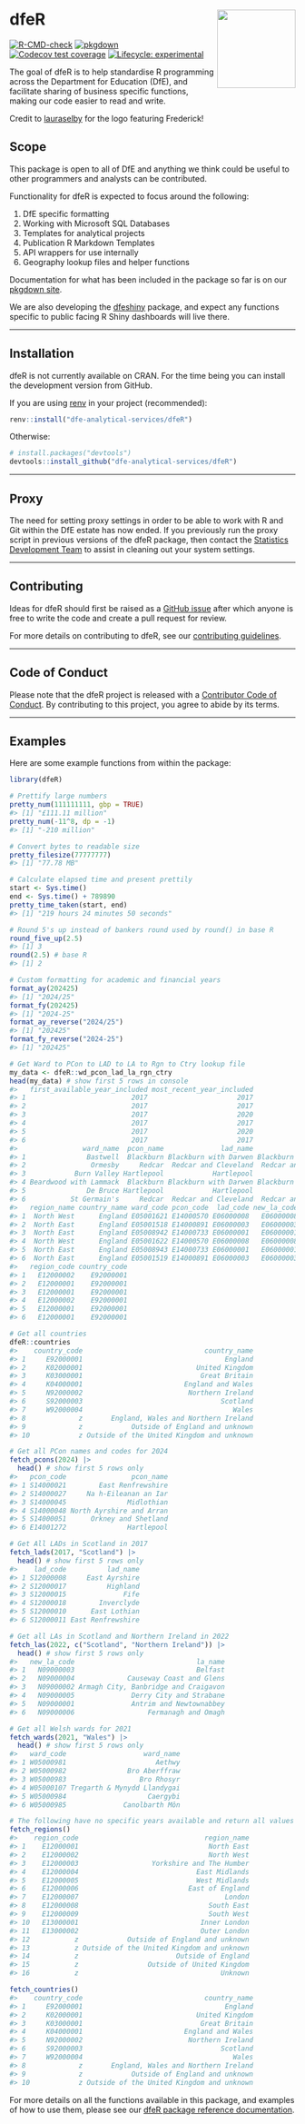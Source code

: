 
<!-- README.md is generated from README.Rmd. Please edit that file -->

# dfeR <a href="http://dfe-analytical-services.github.io/dfeR/"><img src="man/figures/logo.png" align="right" height="138" /></a>

<!-- badges: start -->

[![R-CMD-check](https://github.com/dfe-analytical-services/dfeR/actions/workflows/R-CMD-check.yaml/badge.svg)](https://github.com/dfe-analytical-services/dfeR/actions/workflows/R-CMD-check.yaml)
[![pkgdown](https://github.com/dfe-analytical-services/dfeR/actions/workflows/pkgdown.yaml/badge.svg)](https://github.com/dfe-analytical-services/dfeR/actions/workflows/pkgdown.yaml)
[![Codecov test
coverage](https://codecov.io/gh/dfe-analytical-services/dfeR/branch/main/graph/badge.svg)](https://app.codecov.io/gh/dfe-analytical-services/dfeR?branch=main)
[![Lifecycle:
experimental](https://img.shields.io/badge/lifecycle-experimental-orange.svg)](https://lifecycle.r-lib.org/articles/stages.html#experimental)
<!-- badges: end -->

The goal of dfeR is to help standardise R programming across the
Department for Education (DfE), and facilitate sharing of business
specific functions, making our code easier to read and write.

Credit to [lauraselby](https://github.com/lauraselby) for the logo
featuring Frederick!

## Scope

This package is open to all of DfE and anything we think could be useful
to other programmers and analysts can be contributed.

Functionality for dfeR is expected to focus around the following:

1.  DfE specific formatting
2.  Working with Microsoft SQL Databases
3.  Templates for analytical projects
4.  Publication R Markdown Templates
5.  API wrappers for use internally
6.  Geography lookup files and helper functions

Documentation for what has been included in the package so far is on our
[pkgdown site](http://dfe-analytical-services.github.io/dfeR/).

We are also developing the
[dfeshiny](https://github.com/dfe-analytical-services/dfeshiny) package,
and expect any functions specific to public facing R Shiny dashboards
will live there.

------------------------------------------------------------------------

## Installation

dfeR is not currently available on CRAN. For the time being you can
install the development version from GitHub.

If you are using
[renv](https://rstudio.github.io/renv/articles/renv.html) in your
project (recommended):

``` r
renv::install("dfe-analytical-services/dfeR")
```

Otherwise:

``` r
# install.packages("devtools")
devtools::install_github("dfe-analytical-services/dfeR")
```

------------------------------------------------------------------------

## Proxy

The need for setting proxy settings in order to be able to work with R
and Git within the DfE estate has now ended. If you previously run the
proxy script in previous versions of the dfeR package, then contact the
[Statistics Development Team](statistics.development@education.gov.uk)
to assist in cleaning out your system settings.

------------------------------------------------------------------------

## Contributing

Ideas for dfeR should first be raised as a [GitHub
issue](https://github.com/dfe-analytical-services/dfeR) after which
anyone is free to write the code and create a pull request for review.

For more details on contributing to dfeR, see our [contributing
guidelines](https://dfe-analytical-services.github.io/dfeR/CONTRIBUTING.html).

------------------------------------------------------------------------

## Code of Conduct

Please note that the dfeR project is released with a [Contributor Code
of
Conduct](https://dfe-analytical-services.github.io/dfeR/CODE_OF_CONDUCT.html).
By contributing to this project, you agree to abide by its terms.

------------------------------------------------------------------------

## Examples

Here are some example functions from within the package:

``` r
library(dfeR)

# Prettify large numbers
pretty_num(111111111, gbp = TRUE)
#> [1] "£111.11 million"
pretty_num(-11^8, dp = -1)
#> [1] "-210 million"

# Convert bytes to readable size
pretty_filesize(77777777)
#> [1] "77.78 MB"

# Calculate elapsed time and present prettily
start <- Sys.time()
end <- Sys.time() + 789890
pretty_time_taken(start, end)
#> [1] "219 hours 24 minutes 50 seconds"

# Round 5's up instead of bankers round used by round() in base R
round_five_up(2.5)
#> [1] 3
round(2.5) # base R
#> [1] 2

# Custom formatting for academic and financial years
format_ay(202425)
#> [1] "2024/25"
format_fy(202425)
#> [1] "2024-25"
format_ay_reverse("2024/25")
#> [1] "202425"
format_fy_reverse("2024-25")
#> [1] "202425"

# Get Ward to PCon to LAD to LA to Rgn to Ctry lookup file
my_data <- dfeR::wd_pcon_lad_la_rgn_ctry
head(my_data) # show first 5 rows in console
#>   first_available_year_included most_recent_year_included
#> 1                          2017                      2017
#> 2                          2017                      2017
#> 3                          2017                      2020
#> 4                          2017                      2017
#> 5                          2017                      2020
#> 6                          2017                      2017
#>                ward_name  pcon_name              lad_name               la_name
#> 1               Bastwell  Blackburn Blackburn with Darwen Blackburn with Darwen
#> 2                Ormesby     Redcar  Redcar and Cleveland  Redcar and Cleveland
#> 3            Burn Valley Hartlepool            Hartlepool            Hartlepool
#> 4 Beardwood with Lammack  Blackburn Blackburn with Darwen Blackburn with Darwen
#> 5               De Bruce Hartlepool            Hartlepool            Hartlepool
#> 6           St Germain's     Redcar  Redcar and Cleveland  Redcar and Cleveland
#>   region_name country_name ward_code pcon_code  lad_code new_la_code
#> 1  North West      England E05001621 E14000570 E06000008   E06000008
#> 2  North East      England E05001518 E14000891 E06000003   E06000003
#> 3  North East      England E05008942 E14000733 E06000001   E06000001
#> 4  North West      England E05001622 E14000570 E06000008   E06000008
#> 5  North East      England E05008943 E14000733 E06000001   E06000001
#> 6  North East      England E05001519 E14000891 E06000003   E06000003
#>   region_code country_code
#> 1   E12000002    E92000001
#> 2   E12000001    E92000001
#> 3   E12000001    E92000001
#> 4   E12000002    E92000001
#> 5   E12000001    E92000001
#> 6   E12000001    E92000001

# Get all countries
dfeR::countries
#>    country_code                              country_name
#> 1     E92000001                                   England
#> 2     K02000001                            United Kingdom
#> 3     K03000001                             Great Britain
#> 4     K04000001                         England and Wales
#> 5     N92000002                          Northern Ireland
#> 6     S92000003                                  Scotland
#> 7     W92000004                                     Wales
#> 8             z       England, Wales and Northern Ireland
#> 9             z            Outside of England and unknown
#> 10            z Outside of the United Kingdom and unknown

# Get all PCon names and codes for 2024
fetch_pcons(2024) |>
  head() # show first 5 rows only
#>   pcon_code                pcon_name
#> 1 S14000021        East Renfrewshire
#> 2 S14000027     Na h-Eileanan an Iar
#> 3 S14000045               Midlothian
#> 4 S14000048 North Ayrshire and Arran
#> 5 S14000051      Orkney and Shetland
#> 6 E14001272               Hartlepool

# Get All LADs in Scotland in 2017
fetch_lads(2017, "Scotland") |>
  head() # show first 5 rows only
#>    lad_code          lad_name
#> 1 S12000008     East Ayrshire
#> 2 S12000017          Highland
#> 3 S12000015              Fife
#> 4 S12000018        Inverclyde
#> 5 S12000010      East Lothian
#> 6 S12000011 East Renfrewshire

# Get all LAs in Scotland and Northern Ireland in 2022
fetch_las(2022, c("Scotland", "Northern Ireland")) |>
  head() # show first 5 rows only
#>   new_la_code                              la_name
#> 1   N09000003                              Belfast
#> 2   N09000004             Causeway Coast and Glens
#> 3   N09000002 Armagh City, Banbridge and Craigavon
#> 4   N09000005              Derry City and Strabane
#> 5   N09000001              Antrim and Newtownabbey
#> 6   N09000006                  Fermanagh and Omagh

# Get all Welsh wards for 2021
fetch_wards(2021, "Wales") |>
  head() # show first 5 rows only
#>   ward_code                   ward_name
#> 1 W05000981                      Aethwy
#> 2 W05000982               Bro Aberffraw
#> 3 W05000983                  Bro Rhosyr
#> 4 W05000107 Tregarth & Mynydd Llandygai
#> 5 W05000984                    Caergybi
#> 6 W05000985              Canolbarth Môn

# The following have no specific years available and return all values
fetch_regions()
#>    region_code                               region_name
#> 1    E12000001                                North East
#> 2    E12000002                                North West
#> 3    E12000003                  Yorkshire and The Humber
#> 4    E12000004                             East Midlands
#> 5    E12000005                             West Midlands
#> 6    E12000006                           East of England
#> 7    E12000007                                    London
#> 8    E12000008                                South East
#> 9    E12000009                                South West
#> 10   E13000001                              Inner London
#> 11   E13000002                              Outer London
#> 12           z            Outside of England and unknown
#> 13           z Outside of the United Kingdom and unknown
#> 14           z                        Outside of England
#> 15           z                 Outside of United Kingdom
#> 16           z                                   Unknown

fetch_countries()
#>    country_code                              country_name
#> 1     E92000001                                   England
#> 2     K02000001                            United Kingdom
#> 3     K03000001                             Great Britain
#> 4     K04000001                         England and Wales
#> 5     N92000002                          Northern Ireland
#> 6     S92000003                                  Scotland
#> 7     W92000004                                     Wales
#> 8             z       England, Wales and Northern Ireland
#> 9             z            Outside of England and unknown
#> 10            z Outside of the United Kingdom and unknown
```

For more details on all the functions available in this package, and
examples of how to use them, please see our [dfeR package reference
documentation](https://dfe-analytical-services.github.io/dfeR/reference/index.html).
